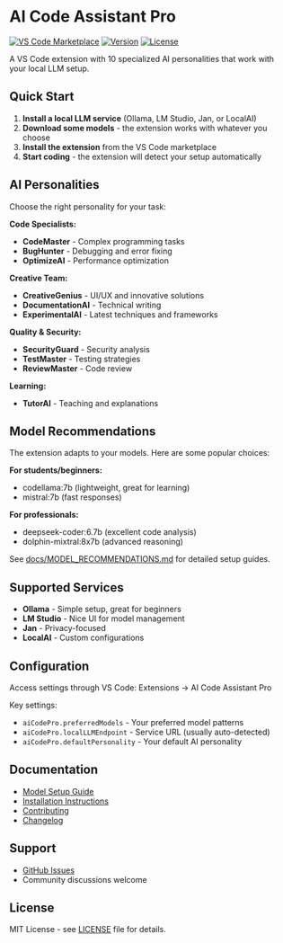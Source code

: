 # AI Code Assistant Pro

[![VS Code Marketplace](https://img.shields.io/badge/VS%20Code-Marketplace-blue?logo=visual-studio-code)](https://marketplace.visualstudio.com/items?itemName=hoiltd-com.ai-code-assistant-pro)
[![Version](https://img.shields.io/badge/version-1.1.2-green)](https://marketplace.visualstudio.com/items?itemName=hoiltd-com.ai-code-assistant-pro)
[![License](https://img.shields.io/badge/license-MIT-blue)](LICENSE)

A VS Code extension with 10 specialized AI personalities that work with your local LLM setup.

## Quick Start

1. **Install a local LLM service** (Ollama, LM Studio, Jan, or LocalAI)
2. **Download some models** - the extension works with whatever you choose
3. **Install the extension** from the VS Code marketplace
4. **Start coding** - the extension will detect your setup automatically

## AI Personalities

Choose the right personality for your task:

**Code Specialists:**
- **CodeMaster** - Complex programming tasks
- **BugHunter** - Debugging and error fixing
- **OptimizeAI** - Performance optimization

**Creative Team:**
- **CreativeGenius** - UI/UX and innovative solutions
- **DocumentationAI** - Technical writing
- **ExperimentalAI** - Latest techniques and frameworks

**Quality & Security:**
- **SecurityGuard** - Security analysis
- **TestMaster** - Testing strategies
- **ReviewMaster** - Code review

**Learning:**
- **TutorAI** - Teaching and explanations

## Model Recommendations

The extension adapts to your models. Here are some popular choices:

**For students/beginners:**
- codellama:7b (lightweight, great for learning)
- mistral:7b (fast responses)

**For professionals:**
- deepseek-coder:6.7b (excellent code analysis)
- dolphin-mixtral:8x7b (advanced reasoning)

See [docs/MODEL_RECOMMENDATIONS.md](docs/MODEL_RECOMMENDATIONS.md) for detailed setup guides.

## Supported Services

- **Ollama** - Simple setup, great for beginners
- **LM Studio** - Nice UI for model management
- **Jan** - Privacy-focused
- **LocalAI** - Custom configurations

## Configuration

Access settings through VS Code: Extensions → AI Code Assistant Pro

Key settings:
- `aiCodePro.preferredModels` - Your preferred model patterns
- `aiCodePro.localLLMEndpoint` - Service URL (usually auto-detected)
- `aiCodePro.defaultPersonality` - Your default AI personality

## Documentation

- [Model Setup Guide](docs/MODEL_RECOMMENDATIONS.md)
- [Installation Instructions](docs/installation.md)
- [Contributing](CONTRIBUTING.md)
- [Changelog](CHANGELOG.md)

## Support

- [GitHub Issues](https://github.com/HOME-OFFICE-IMPROVEMENTS-LTD/ai-code-assistant-pro/issues)
- Community discussions welcome

## License

MIT License - see [LICENSE](LICENSE) file for details.